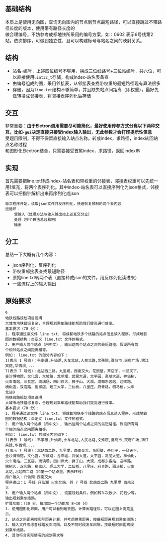 ## 基础结构

本质上是使用无向图，查询无向图内的节点到节点最短路径，可以直接跳过不带路径长度的版本，使用带有路径长度的  
做合理编号，不妨参考成都地铁所采用的编号方案，如：0602 表示6号线第2站，依次排序，可做到独立性，且可以构建标号与站名之间的映射关系。  

## 结构

- 站名-编号，上述四位编号不够用，换成三位线路号+三位站编号，共六位，可以直接使用`uint32_t`存储，构成index-站名表备查  
- 由编号组成的图，采用邻接表，从邻接表查找带权重的最短路径现有算法很多  
- 存储，因为`line.txt`结构不够简单，并且缺失站点间距离（即权重），最好先做转换成邻接表，将邻接表序列化后存储  

## 交互

非常重要：**由于Eletron调用需要尽可能简化，最好使用传参方式分离以下两种交互，比如`-gui`决定直接只接受index输入输出，无此参数才会打印提示性信息**  
受题目限制，不得不保留直接输入站点名称，转成index，求路径，index转回站点名称过程  
和图形化Electron结合，只需要接受首尾index，求路径，返回index串  

## 实现

首先需要把line.txt转成index-站名表和带权重的邻接表，邻接表权重可以先统一用1填充，将两个表序列化。其中index-站名表可以直接序列化为json格式，邻接表可以把指针解析出来再序列化成json  
```
每次程序开始，读取json文件并反序列化，快速恢复预制的两个表内容  
进循环：  
    受输入（处理方法与输入输出按上述互交分立）  
    处理（抄个算法总容易吧）  
    输出  
```

## 分工

总结一下大概有几个内容：  
- json序列化，反序列化  
- 带权重邻接表查找最短路径  
- 原始line.txt转两个表（直接转成json的文件，用反序列化读进来）  
- 一些流程上的输入输出  

## 原始要求

```
9
地铁线路规划项目说明
大城市地铁错综复杂，合理规划乘车路线能帮助我们提高通行效率。
基本要求（70 分）：
1. 程序通过读文件 line.txt, 将成都地铁多个线路的站点信息读入程序，形成地铁
图的数据结构；自定义 line.txt 文件的格式。
2. 用户输入两个站点（用中文）, 输出这两个站点之间的最短路径。假设所有两
个相邻站点之间距离相等。
例如： line.txt 的部分内容如下：
1(表示 1 号线)：韦家碾,升仙湖,火车北站,人民北路,文殊院,骡马市,天府广场,锦江
宾馆,华西坝,...
7(表示 7 号线)：北站西二路，九里堤，西南交大，花照壁，茶店子，一品天下，
金沙博物馆，文化宫，东坡路，龙爪堰，武侯大道，太平园，高朋大道，神仙树，
火车南站，三瓦窑，琉璃场，四川师大，狮子山，大观，成都东客站，迎晖路，
槐树店，双店路，崔家店，理工大学，二仙桥，八里庄，府青路，驷马桥，火车
北站9
地铁线路规划项目说明
大城市地铁错综复杂，合理规划乘车路线能帮助我们提高通行效率。
基本要求（70 分）：
1. 程序通过读文件 line.txt, 将成都地铁多个线路的站点信息读入程序，形成地铁
图的数据结构；自定义 line.txt 文件的格式。
2. 用户输入两个站点（用中文）, 输出这两个站点之间的最短路径。假设所有两
个相邻站点之间距离相等。
例如： line.txt 的部分内容如下：
1(表示 1 号线)：韦家碾,升仙湖,火车北站,人民北路,文殊院,骡马市,天府广场,锦江
宾馆,华西坝,...
7(表示 7 号线)：北站西二路，九里堤，西南交大，花照壁，茶店子，一品天下，
金沙博物馆，文化宫，东坡路，龙爪堰，武侯大道，太平园，高朋大道，神仙树，
火车南站，三瓦窑，琉璃场，四川师大，狮子山，大观，成都东客站，迎晖路，
槐树店，双店路，崔家店，理工大学，二仙桥，八里庄，府青路，驷马桥，火车
北站,北站西二路（和第一个站点重，表示环线）
用户输入：升仙湖 西南交大
程序输出：1 号线 升仙湖 火车北站，转 7 号线 北站西二路 九里堤 西南交
大
3. 用户输入两个站点（用中文）, 设置规划条件，例如转车次数少、花钱少等，
输出规划乘车线路。
扩展功能：（30 分，每增加一个功能加 8~10 分）
1. 使用图形化界面，用户可以看到地铁图。计算出路径后，可以在图上高亮显
示。
2. 站点之间距离按实际距离计算，并考虑换乘距离，按最短距离规划乘车线路；
3. 输入文件考虑各线路发车间隔、以及不同时段发车间隔，按最短时间距离规
划乘车线路。
4. 其他符合实际情况的规划需求等
```